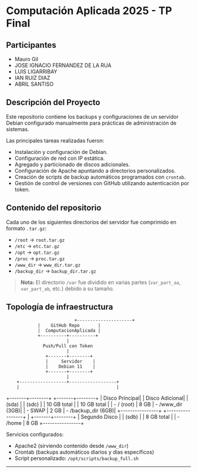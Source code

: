 # Computación Aplicada 2025 - TP Final

## Participantes
- Mauro Gil
- JOSE IGNACIO FERNANDEZ DE LA RUA
- LUIS LIGARRIBAY
- IAN RUIZ DIAZ
- ABRIL SANTISO

## Descripción del Proyecto
Este repositorio contiene los backups y configuraciones de un servidor Debian configurado manualmente para prácticas de administración de sistemas.

Las principales tareas realizadas fueron:
- Instalación y configuración de Debian.
- Configuración de red con IP estática.
- Agregado y particionado de discos adicionales.
- Configuración de Apache apuntando a directorios personalizados.
- Creación de scripts de backup automáticos programados con `crontab`.
- Gestión de control de versiones con GitHub utilizando autenticación por token.

## Contenido del repositorio
Cada uno de los siguientes directorios del servidor fue comprimido en formato `.tar.gz`:
- `/root` → `root.tar.gz`
- `/etc` → `etc.tar.gz`
- `/opt` → `opt.tar.gz`
- `/proc` → `proc.tar.gz`
- `/www_dir` → `www_dir.tar.gz`
- `/backup_dir` → `backup_dir.tar.gz`

> **Nota:** El directorio `/var` fue dividido en varias partes (`var_part_aa`, `var_part_ab`, etc.) debido a su tamaño.

## Topología de infraestructura
                              +---------------------+
                |    GitHub Repo       |
                |  ComputacionAplicada |
                +----------+----------+
                           |
                  Push/Pull con Token
                           |
                   +-------+--------+
                   |     Servidor    |
                   |    Debian 11    |
                   +-------+--------+
                           |
        +------------------+------------------+
        |                                     |
+-------+--------+                    +-------+--------+
| Disco Principal|                    | Disco Adicional|
|    (sda)       |                    |     (sdc)       |
|  10 GB total   |                    |   10 GB total   |
| - / (root)     | 8 GB                | - /www_dir (3GB)|
| - SWAP         | 2 GB                | - /backup_dir (6GB)|
+----------------+                    +-----------------+
        |
+-------+--------+
| Segundo Disco  |
|    (sdb)       |
|  8 GB total    |
| - /home        | 8 GB
+----------------+

Servicios configurados:
- Apache2 (sirviendo contenido desde `/www_dir`)
- Crontab (backups automáticos diarios y días específicos)
- Script personalizado: `/opt/scripts/backup_full.sh`


---
